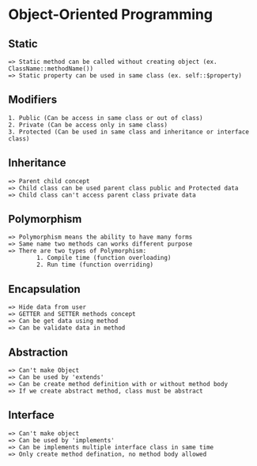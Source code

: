 # Object-Oriented Programming

## Static
	=> Static method can be called without creating object (ex. ClassName::methodName())
	=> Static property can be used in same class (ex. self::$property)

## Modifiers
	1. Public (Can be access in same class or out of class)
	2. Private (Can be access only in same class)
	3. Protected (Can be used in same class and inheritance or interface class)

## Inheritance
	=> Parent child concept
	=> Child class can be used parent class public and Protected data
	=> Child class can't access parent class private data

## Polymorphism
	=> Polymorphism means the ability to have many forms
	=> Same name two methods can works different purpose
	=> There are two types of Polymorphism: 
			1. Compile time (function overloading)
			2. Run time (function overriding)

## Encapsulation
	=> Hide data from user
	=> GETTER and SETTER methods concept
	=> Can be get data using method
	=> Can be validate data in method

## Abstraction
	=> Can't make Object
	=> Can be used by 'extends'
	=> Can be create method definition with or without method body
	=> If we create abstract method, class must be abstract

## Interface
	=> Can't make object
	=> Can be used by 'implements'
	=> Can be implements multiple interface class in same time
	=> Only create method defination, no method body allowed
	